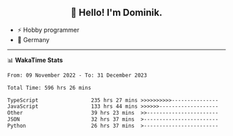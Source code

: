 <h2 align="center">👋 Hello! I'm Dominik.</h2>

- ⚡ Hobby programmer
- 📍 Germany

---
📊 **WakaTime Stats**
<!--START_SECTION:waka-->

```txt
From: 09 November 2022 - To: 31 December 2023

Total Time: 596 hrs 26 mins

TypeScript                 235 hrs 27 mins >>>>>>>>>>---------------   39.48 %
JavaScript                 133 hrs 44 mins >>>>>>-------------------   22.42 %
Other                      39 hrs 23 mins  >>-----------------------   06.60 %
JSON                       32 hrs 37 mins  >------------------------   05.47 %
Python                     26 hrs 37 mins  >------------------------   04.47 %
```

<!--END_SECTION:waka-->
